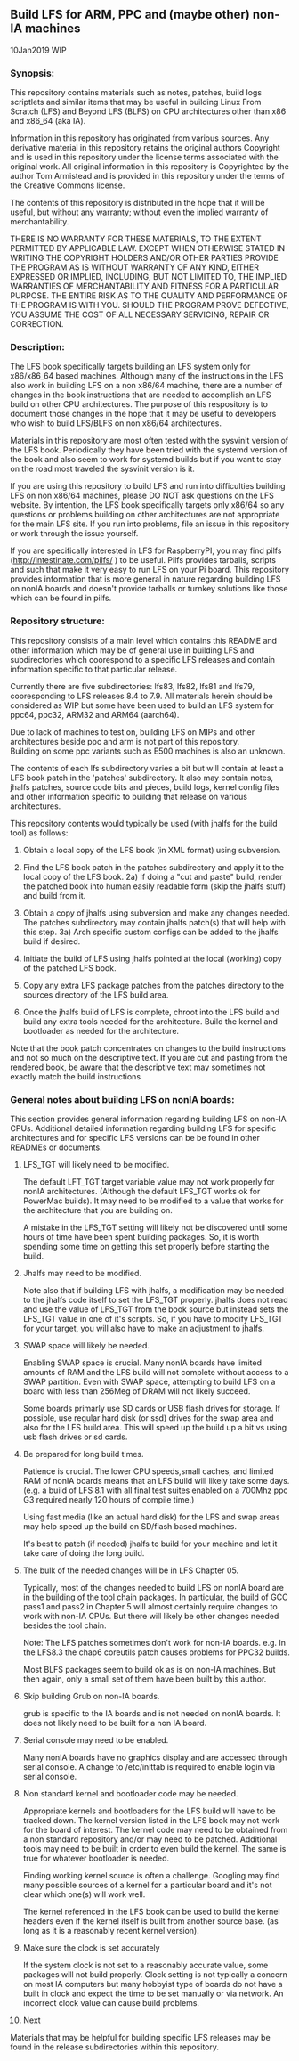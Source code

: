 ## Build LFS for ARM, PPC and (maybe other) non-IA machines

10Jan2019 WIP

### Synopsis:

This repository contains materials such as notes, patches, build logs
scriptlets and similar items that may be useful in building 
Linux From Scratch (LFS) and Beyond LFS (BLFS) on CPU architectures 
other than x86 and x86_64 (aka IA).   

Information in this repository has originated from various sources.
Any derivative material in this repository retains the original
authors Copyright and is used in this repository under the license 
terms associated with the original work.  All original information 
in this repository is Copyrighted by the author Tom Armistead and
is provided in this repository under the terms of the
Creative Commons license.

The contents of this repository is distributed in the hope that it will 
be useful, but without any warranty; without even the implied 
warranty of merchantability.

THERE IS NO WARRANTY FOR THESE MATERIALS, TO THE EXTENT PERMITTED BY
APPLICABLE LAW. EXCEPT WHEN OTHERWISE STATED IN WRITING THE COPYRIGHT
HOLDERS AND/OR OTHER PARTIES PROVIDE THE PROGRAM AS IS WITHOUT
WARRANTY OF ANY KIND, EITHER EXPRESSED OR IMPLIED, INCLUDING, BUT NOT
LIMITED TO, THE IMPLIED WARRANTIES OF MERCHANTABILITY AND FITNESS FOR A
PARTICULAR PURPOSE. THE ENTIRE RISK AS TO THE QUALITY AND PERFORMANCE OF
THE PROGRAM IS WITH YOU. SHOULD THE PROGRAM PROVE DEFECTIVE, YOU ASSUME
THE COST OF ALL NECESSARY SERVICING, REPAIR OR CORRECTION.


### Description:


The LFS book specifically targets building an LFS system only 
for x86/x86_64 based machines.  Although many of the instructions in the
LFS also work in building LFS on a non x86/64 machine, there are a 
number of changes in the book instructions that are needed to 
accomplish an LFS build on other CPU architectures.   The purpose of 
this respository is to document those changes in the hope that 
it may be useful to developers who wish to build LFS/BLFS on non 
x86/64 architectures.

Materials in this repository are most often tested with the sysvinit
version of the LFS book.  Periodically they have been tried with the
systemd version of the book and also seem to work for systemd builds 
but if you want to stay on the road most traveled the sysvinit version is it.

If you are using this repository to build LFS and run into difficulties
building LFS on non x86/64 machines, please DO NOT ask questions on the
LFS website.   By intention, the LFS book specifically targets only
x86/64 so any questions or problems building on other architectures are not
appropriate for the main LFS site.  If you run into problems, file
an issue in this repository or work through the issue yourself.

If you are specifically interested in LFS for RaspberryPI, you may
find pilfs (http://intestinate.com/pilfs/ ) to be useful.   Pilfs provides
tarballs, scripts and such that make it very easy to run LFS on your
Pi board.   This repository provides information that is more general
in nature regarding building LFS on nonIA boards and doesn't provide 
tarballs or turnkey solutions like those which can be found in pilfs.


### Repository structure: 

This repository consists of a main level which contains this README
and other information which may be of general use in building LFS
and subdirectories which coorespond to a specific LFS releases and
contain information specific to that particular release.  

Currently there are five subdirectories: lfs83, lfs82, lfs81 and lfs79,
cooresponding to LFS releases 8.4 to 7.9.
All materials herein should be considered as WIP but some have been used 
to build an LFS system for ppc64, ppc32, ARM32 and ARM64 (aarch64).

Due to lack of machines to test on, building LFS on MIPs and other
architectures beside ppc and arm is not part of this repository.  
Building on some ppc variants such as E500 machines is also an unknown.

The contents of each lfs subdirectory varies a bit but will contain at least 
a LFS book patch in the 'patches' subdirectory.  It also may contain 
notes, jhalfs patches, source code bits and pieces, build logs, kernel
config files and other information specific to building that release 
on various architectures.  

This repository contents would typically be used (with jhalfs
for the build tool) as follows:

1) Obtain a local copy of the LFS book (in XML format) using subversion.
2) Find the LFS book patch in the patches subdirectory and apply it
   to the local copy of the LFS book.
2a) If doing a "cut and paste" build, render the patched book into human 
   easily readable form (skip the jhalfs stuff) and build from it.

3) Obtain a copy of jhalfs using subversion and make any changes 
   needed.  The patches subdirectory may contain jhalfs patch(s) 
   that will help with this step.
3a) Arch specific custom configs can be added to the jhalfs build if 
   desired.
4) Initiate the build of LFS using jhalfs pointed at the local
   (working) copy of the patched LFS book.
5) Copy any extra LFS package patches from the patches directory to
   the sources directory of the LFS build area.
6) Once the jhalfs build of LFS is complete, chroot into the LFS build
   and build any extra tools needed for the architecture.   Build
   the kernel and bootloader as needed for the architecture.

Note that the book patch concentrates on changes to the build instructions
and not so much on the descriptive text.  If you are cut and pasting from 
the rendered book, be aware that the descriptive text may sometimes not 
exactly match the build instructions


### General notes about building LFS on nonIA boards:

   This section provides general information regarding building LFS
on non-IA CPUs.  Additional detailed information regarding building LFS for 
specific architectures and for specific LFS versions can be be found 
in other READMEs or documents.

1) LFS_TGT will likely need to be modified.

   The default LFT_TGT target variable value may not work properly for
nonIA architectures.  (Although the default LFS_TGT works ok for PowerMac 
builds).  It may need to be modified to a value that works for the 
architecture that you are building on.

   A mistake in the LFS_TGT setting will likely not be discovered
until some hours of time have been spent building packages.   So,
it is worth spending some time on getting this set properly before
starting the build.


2) Jhalfs may need to be modified.

   Note also that if building LFS with jhalfs, a modification may be
needed to the jhalfs code itself to set the LFS_TGT properly.   jhalfs
does not read and use the value of LFS_TGT from the book source but 
instead sets the LFS_TGT value in one of it's scripts.  So, if you have
to modify LFS_TGT for your target, you will also have to make an
adjustment to jhalfs.


3) SWAP space will likely be needed.

   Enabling SWAP space is crucial.   Many nonIA boards have 
limited amounts of RAM and the LFS build will not complete without
access to a SWAP partition.  Even with SWAP space, attempting to 
build LFS on a board with less than 256Meg of DRAM will not likely
succeed.

   Some boards primarly use SD cards or USB flash drives for storage.
If possible, use regular hard disk (or ssd) drives for the swap area 
and also for the LFS build area.  This will speed up the build up
a bit vs using usb flash drives or sd cards.

4) Be prepared for long build times.

   Patience is crucial.   The lower CPU speeds,small caches, and limited 
RAM of nonIA boards means that an LFS build will likely take some days.
(e.g. a build of LFS 8.1 with all final test suites enabled on a 
700Mhz ppc G3 required nearly 120 hours of compile time.)

   Using fast media (like an actual hard disk) for the LFS and swap
areas may help speed up the build on SD/flash based machines.

   It's best to patch (if needed) jhalfs to build for your machine and
let it take care of doing the long build.

5) The bulk of the needed changes will be in LFS Chapter 05.

   Typically, most of the changes needed to build LFS on nonIA board are 
in the building of the tool chain packages.  In particular, the
build of GCC pass1 and pass2 in Chapter 5 will almost certainly
require changes to work with non-IA CPUs.   But there will likely 
be other changes needed besides the tool chain.

   Note: The LFS patches sometimes don't work for non-IA boards.  e.g.
In the LFS8.3 the chap6 coreutils patch causes problems for PPC32 builds.

   Most BLFS packages seem to build ok as is on non-IA machines.  But
then again, only a small set of them have been built by this author.

6) Skip building Grub on non-IA boards.

   grub is specific to the IA boards and is not needed on nonIA
boards.   It does not likely need to be built for a non IA board.

7) Serial console may need to be enabled.

   Many nonIA boards have no graphics display and are accessed 
through serial console.   A change to /etc/inittab is required to 
enable login via serial console.

8) Non standard kernel and bootloader code may be needed.

   Appropriate kernels and bootloaders for the LFS build 
will have to be tracked down.   The kernel version listed in the LFS
book may not work for the board of interest.  The kernel code may 
need to be obtained from a non standard repository and/or may need 
to be patched.   Additional tools may need to be built in order 
to even build the kernel.  The same is true for whatever bootloader 
is needed.

   Finding working kernel source is often a challenge.   Googling
may find many possible sources  of a kernel for a particular board
and it's not clear which one(s) will work well.

   The kernel referenced in the LFS book can be used to build 
the kernel headers even if the kernel itself is built from another
source base.  (as long as it is a reasonably recent kernel version).

9) Make sure the clock is set accurately

   If the system clock is not set to a reasonably accurate value,
some packages will not build properly.   Clock setting is not 
typically a concern on most IA computers but many hobbyist type of
boards do not have a built in clock and expect the time to be 
set manually or via network.   An incorrect clock value can cause
build problems.


10) Next

   Materials that may be helpful for building specific LFS releases
may be found in the release subdirectories within this repository.
